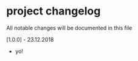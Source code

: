 project changelog
=================

All notable changes will be documented in this file

[1.0.0] - 23.12.2018

* yo!
